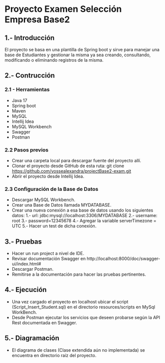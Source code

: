 # Proyecto Examen Selección Empresa Base2

## 1.- Introducción 

El proyecto se basa en una plantilla de Spring boot y sirve para manejar una base de Estudiantes y gestionar la misma ya sea creando, consultando, modificando o eliminando registros de la misma.

## 2.- Contrucción 

### 2.1 - Herramientas
  * Java 17
  * Spring boot
  * Maven
  * MySQL
  * Intellij Idea
  * MySQL Workbench
  * Swagger
  * Postman

### 2.2 Pasos previos
  * Crear una carpeta local para descargar fuente del proyecto allí.
  * Clonar el proyecto desde GitHub de esta ruta: git clone https://github.com/yossealexandra/projectBase2-exam.git
  * Abrir el proyecto desde Intellij Idea.

### 2.3 Configuración de la Base de Datos
  * Descargar MySQL Workbench.
  * Crear una Base de Datos llamada MYDATABASE.
  * Crear una nueva conexión a esa base de datos usando los siguientes datos:
      1.- url: jdbc:mysql://localhost:3306/MYDATABASE
      2.- username: root
      3.- password=12345678
      4.- Agregar la variable serverTimezone = UTC
      5.- Hacer un test de dicha conexión.

## 3.- Pruebas
  * Hacer un run project a nivel de IDE.
  * Revisar documentación Swagger en http://localhost:8000/doc/swagger-ui/index.html#
  * Descargar Postman.
  * Remitirse a la documentación para hacer las pruebas pertinentes.

## 4.- Ejecución
  * Una vez cargado el proyecto en localhost ubicar el script (Script_Insert_Student.sql) en el directorio resources/scripts en MySql WorkBench.
  * Desde Postman ejecutar los servicios que deseen probarse según la API Rest documentada en Swagger.

## 5.- Diagramación
  * El diagrama de clases (Clase extendida aún no implementada) se encuentra en directorio raíz del proyecto.
